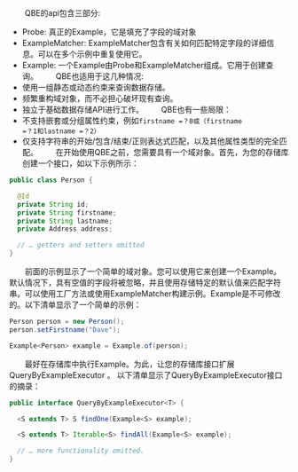 &emsp;&emsp;QBE的api包含三部分:
* Probe: 真正的Example，它是填充了字段的域对象
* ExampleMatcher: ExampleMatcher包含有关如何匹配特定字段的详细信息。可以在多个示例中重复使用它。
* Example: 一个Example由Probe和ExampleMatcher组成。它用于创建查询。
&emsp;&emsp;QBE也适用于这几种情况:
* 使用一组静态或动态约束来查询数据存储。
* 频繁重构域对象，而不必担心破坏现有查询。
* 独立于基础数据存储API进行工作。
&emsp;&emsp;QBE也有一些局限：
* 不支持嵌套或分组属性约束，例如<code>firstname =？0或（firstname =？1和lastname =？2）</code>
* 仅支持字符串的开始/包含/结束/正则表达式匹配，以及其他属性类型的完全匹配。
&emsp;&emsp;在开始使用QBE之前，您需要具有一个域对象。首先，为您的存储库创建一个接口，如以下示例所示：
```java
public class Person {

  @Id
  private String id;
  private String firstname;
  private String lastname;
  private Address address;

  // … getters and setters omitted
}
```
&emsp;&emsp;前面的示例显示了一个简单的域对象。您可以使用它来创建一个Example。默认情况下，具有空值的字段将被忽略，并且使用存储特定的默认值来匹配字符串。可以使用工厂方法或使用ExampleMatcher构建示例。Example是不可修改的。以下清单显示了一个简单的示例：
```java
Person person = new Person();
person.setFirstname("Dave");

Example<Person> example = Example.of(person);         
```
&emsp;&emsp;最好在存储库中执行Example。为此，让您的存储库接口扩展QueryByExampleExecutor <T>。 以下清单显示了QueryByExampleExecutor接口的摘录：
```java
public interface QueryByExampleExecutor<T> {

  <S extends T> S findOne(Example<S> example);

  <S extends T> Iterable<S> findAll(Example<S> example);

  // … more functionality omitted.
}
```